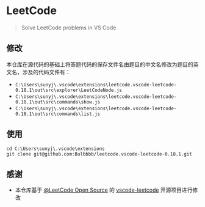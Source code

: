 # LeetCode

> Solve LeetCode problems in VS Code
## 修改
本仓库在源代码的基础上将答题代码的保存文件名由题目的中文名修改为题目的英文名，涉及的代码文件有：
+ `C:\Users\sunyj\.vscode\extensions\leetcode.vscode-leetcode-0.18.1\out\src\explorer\LeetCodeNode.js`
+ `C:\Users\sunyj\.vscode\extensions\leetcode.vscode-leetcode-0.18.1\out\src\commands\show.js`
+ `C:\Users\sunyj\.vscode\extensions\leetcode.vscode-leetcode-0.18.1\out\src\commands\list.js`
## 使用
`cd C:\Users\sunyj\.vscode\extensions`  
`git clone git@github.com:Bulbbbb/leetcode.vscode-leetcode-0.18.1.git`
## 感谢

+ 本仓库基于 [@LeetCode Open Source](https://github.com/LeetCode-OpenSource) 的 [vscode-leetcode](https://github.com/LeetCode-OpenSource/vscode-leetcode) 开源项目进行修改
